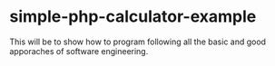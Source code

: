 simple-php-calculator-example
=============================

This will be to show how to program following all the basic and good apporaches of software engineering. 
